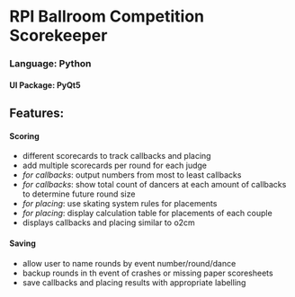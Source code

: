 # RPI Ballroom Competition Scorekeeper
### Language: Python
#### UI Package: PyQt5
## Features:
#### Scoring
- different scorecards to track callbacks and placing
- add multiple scorecards per round for each judge
- *for callbacks*: output numbers from most to least callbacks
- *for callbacks*: show total count of dancers at each amount of callbacks to determine future round size
- *for placing*: use skating system rules for placements
- *for placing*: display calculation table for placements of each couple
- displays callbacks and placing similar to o2cm
#### Saving
- allow user to name rounds by event number/round/dance
- backup rounds in th event of crashes or missing paper scoresheets
- save callbacks and placing results with appropriate labelling
